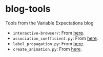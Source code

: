 # blog-tools
Tools from the Variable Expectations blog

- `interactive-browser/`: From [here](https://akshay.bio/blog/interactive-browser/).
- `association_coefficient.py`: From [here](https://akshay.bio/blog/Chatterjee-coefficient/).
- `label_propagation.py`: From [here](https://akshay.bio/blog/graph-prediction-diffusion/).
- `create_animation.py`: From [here](https://akshay.bio/blog/data-driven-animations/).